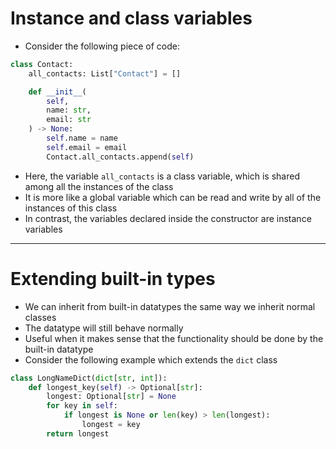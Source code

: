 # Instance and class variables
* Consider the following piece of code:
```python
class Contact:
    all_contacts: List["Contact"] = []

    def __init__(
        self, 
        name: str, 
        email: str
    ) -> None:
        self.name = name
        self.email = email
        Contact.all_contacts.append(self)

```
* Here, the variable ```all_contacts``` is a class variable, which is shared among all the instances of the class
* It is more like a global variable which can be read and write by all of the instances of this class
* In contrast, the variables declared inside the constructor are instance variables
---
# Extending built-in types
* We can inherit from built-in datatypes the same way we inherit normal classes
* The datatype will still behave normally
* Useful when it makes sense that the functionality should be done by the built-in datatype
* Consider the following example which extends the ```dict``` class 
```python
class LongNameDict(dict[str, int]):
    def longest_key(self) -> Optional[str]:
        longest: Optional[str] = None
        for key in self:
            if longest is None or len(key) > len(longest):
                longest = key
        return longest
```